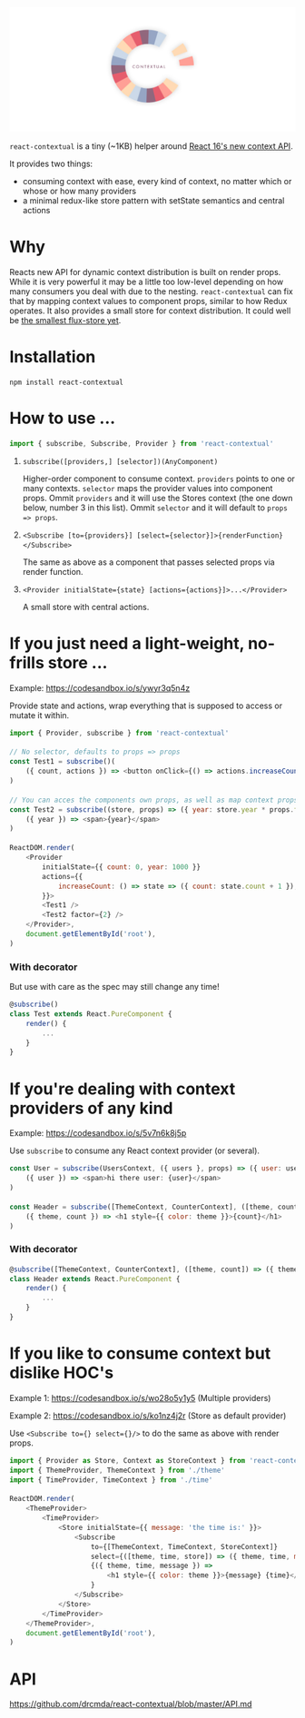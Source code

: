 ![](contextual.jpg)

`react-contextual` is a tiny (~1KB) helper around [React 16's new context API](https://github.com/acdlite/rfcs/blob/new-version-of-context/text/0000-new-version-of-context.md).

It provides two things:

* consuming context with ease, every kind of context, no matter which or whose or how many providers
* a minimal redux-like store pattern with setState semantics and central actions

# Why

Reacts new API for dynamic context distribution is built on render props. While it is very powerful it may be a little too low-level depending on how many consumers you deal with due to the nesting. `react-contextual` can fix that by mapping context values to component props, similar to how Redux operates. It also provides a small store for context distribution. It could well be [the smallest flux-store yet](https://github.com/drcmda/react-contextual/blob/master/src/store.js).

# Installation

    npm install react-contextual

# How to use ...

```js
import { subscribe, Subscribe, Provider } from 'react-contextual'
```

1. `subscribe([providers,] [selector])(AnyComponent)`

    Higher-order component to consume context. `providers` points to one or many contexts. `selector` maps the provider values into component props. Ommit `providers` and it will use the Stores context (the one down below, number 3 in this list). Ommit `selector` and it will default to `props => props`.

2. `<Subscribe [to={providers}] [select={selector}]>{renderFunction}</Subscribe>`

    The same as above as a component that passes selected props via render function.

3. `<Provider initialState={state} [actions={actions}]>...</Provider>`

    A small store with central actions.

# If you just need a light-weight, no-frills store ...

Example: https://codesandbox.io/s/ywyr3q5n4z

Provide state and actions, wrap everything that is supposed to access or mutate it within.

```js
import { Provider, subscribe } from 'react-contextual'

// No selector, defaults to props => props
const Test1 = subscribe()(
    ({ count, actions }) => <button onClick={() => actions.increaseCount()}>{count}</button>
)

// You can acces the components own props, as well as map context props
const Test2 = subscribe((store, props) => ({ year: store.year * props.factor + store.count }))(
    ({ year }) => <span>{year}</span>
)

ReactDOM.render(
    <Provider
        initialState={{ count: 0, year: 1000 }}
        actions={{
            increaseCount: () => state => ({ count: state.count + 1 }),
        }}>
        <Test1 />
        <Test2 factor={2} />
    </Provider>,
    document.getElementById('root'),
)
```

### With decorator

But use with care as the spec may still change any time!

```js
@subscribe()
class Test extends React.PureComponent {
    render() {
        ...
    }
}
```

# If you're dealing with context providers of any kind

Example: https://codesandbox.io/s/5v7n6k8j5p

Use `subscribe` to consume any React context provider (or several).

```js
const User = subscribe(UsersContext, ({ users }, props) => ({ user: users[props.id] }))(
    ({ user }) => <span>hi there user: {user}</span>
)

const Header = subscribe([ThemeContext, CounterContext], ([theme, count]) => ({ theme, count }))(
    ({ theme, count }) => <h1 style={{ color: theme }}>{count}</h1>
)
```

### With decorator

```js
@subscribe([ThemeContext, CounterContext], ([theme, count]) => ({ theme, count }))
class Header extends React.PureComponent {
    render() {
        ...
    }
}
```

# If you like to consume context but dislike HOC's

Example 1: https://codesandbox.io/s/wo28o5y1y5 (Multiple providers)

Example 2: https://codesandbox.io/s/ko1nz4j2r (Store as default provider)

Use `<Subscribe to={} select={}/>` to do the same as above with render props.

```js
import { Provider as Store, Context as StoreContext } from 'react-contextual'
import { ThemeProvider, ThemeContext } from './theme'
import { TimeProvider, TimeContext } from './time'

ReactDOM.render(
    <ThemeProvider>
        <TimeProvider>
            <Store initialState={{ message: 'the time is:' }}>
                <Subscribe
                    to={[ThemeContext, TimeContext, StoreContext]} 
                    select={([theme, time, store]) => ({ theme, time, message: store.message })}>
                    {({ theme, time, message }) =>
                        <h1 style={{ color: theme }}>{message} {time}</h1>
                    }
                </Subscribe>
            </Store>
        </TimeProvider>
    </ThemeProvider>,
    document.getElementById('root'),
)
```

# API

https://github.com/drcmda/react-contextual/blob/master/API.md

